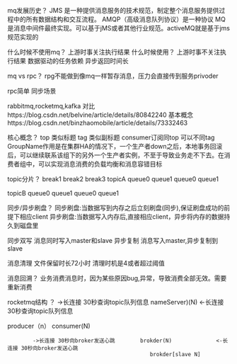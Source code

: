 mq发展历史？
JMS 是一种提供消息服务的技术规范，制定整个消息服务提供过程中的所有数据结构和交互流程。
AMQP（高级消息队列协议）是一种协议
MQ是消息中间件最终实现。可以基于jMS或者其他行业规范。activeMQ就是基于jms规范实现的

什么时候不使用mq？
上游时事关注执行结果
什么时候使用？
上游时事不关注执行结果
数据驱动的任务依赖
异步返回时间长

mq vs rpc？
rpg不能做到像mq一样暂存消息，压力会直接传到服务privoder

rpc简单 同步场景

rabbitmq,rocketmq,kafka 对比https://blog.csdn.net/belvine/article/details/80842240
基本概念https://blog.csdn.net/binzhaomobile/article/details/73332463


核心概念？
top 类似标题
tag 类似副标题  consumer订阅同top 可以不同tag
GroupName作用是在集群HA的情况下，一个生产者down之后，本地事务回滚后，可以继续联系该组下的另外一个生产者实例，不至于导致业务走不下去。在消费者组中，可以实现消息消费的负载均衡和消息容错目标

topic分片？
			  break1				break2                break3
topicA       queue0 queue1         queue0 queue1


topicB       					   queue0 queue1         queue0 queue1




同步/异步刷盘？
同步刷盘:当数据写到内存之后立刻刷盘(同步),保证刷盘成功的前提下相应client
异步刷盘:当数据写入内存后,直接相应client，异步将内存的数据持久到磁盘里

同步双写
消息同时写入master和slave
异步复制
消息写入master,异步复制到slave

消息清理
文件保留时长72小时
清理时机是4或者超过阈值

消息回溯？
业务消费消息时，因为某些原因bug,异常，导致消费全部无效。需要重新消费



rocketmq结构 ？
			->长连接 30秒查询topic队列信息		nameServer)(N)		    <-长连接 30秒查询topic队列信息
    
producer（n）																							consumer(N)
		
			->长连接 30秒向broker发送心跳        brokder(N)				<-长连接 30秒向broker发送心跳
												 brokder[slave N]
												 
												 
												 
												 
												 
												 
												 
												 
												 
												 
												 
												 
												 
												 
												 
												 
												 
												 
												 
												 
												 
												 
												 
												 